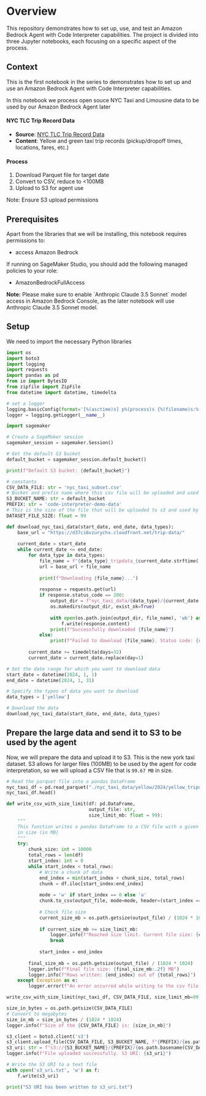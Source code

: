 # Overview

This repository demonstrates how to set up, use, and test an Amazon Bedrock Agent with Code Interpreter capabilities. The project is divided into three Jupyter notebooks, each focusing on a specific aspect of the process.


## Context

This is the first notebook in the series to demonstrates how to set up and use an Amazon Bedrock Agent with Code Interpreter capabilities.

In this notebook we process open souce NYC Taxi and Limousine data to be used by our Amazon Bedrock Agent later
#### NYC TLC Trip Record Data

- **Source**: [NYC TLC Trip Record Data](https://www.nyc.gov/site/tlc/about/tlc-trip-record-data.page)
- **Content**: Yellow and green taxi trip records (pickup/dropoff times, locations, fares, etc.)

#### Process
1. Download Parquet file for target date
2. Convert to CSV, reduce to <100MB
3. Upload to S3 for agent use

Note: Ensure S3 upload permissions

<h2>Prerequisites</h2>

Apart from the libraries that we will be installing, this notebook requires permissions to:

<ul>
<li>access Amazon Bedrock</li>
</ul>

If running on SageMaker Studio, you should add the following managed policies to your role:
<ul>
<li>AmazonBedrockFullAccess</li>
</ul>

<div class="alert alert-block alert-info">
<b>Note:</b> Please make sure to enable `Anthropic Claude 3.5 Sonnet` model access in Amazon Bedrock Console, as the later notebook will use Anthropic Claude 3.5 Sonnet model.
</div>

## Setup

We need to import the necessary Python libraries 


```python
import os
import boto3
import logging
import requests
import pandas as pd
from io import BytesIO
from zipfile import ZipFile
from datetime import datetime, timedelta
```


```python
# set a logger
logging.basicConfig(format='[%(asctime)s] p%(process)s {%(filename)s:%(lineno)d} %(levelname)s - %(message)s', level=logging.INFO)
logger = logging.getLogger(__name__)
```


```python
import sagemaker

# Create a SageMaker session
sagemaker_session = sagemaker.Session()

# Get the default S3 bucket
default_bucket = sagemaker_session.default_bucket()

print(f"Default S3 bucket: {default_bucket}")

```


```python
# constants
CSV_DATA_FILE: str = 'nyc_taxi_subset.csv'
# Bucket and prefix name where this csv file will be uploaded and used as S3 source by code interpreter
S3_BUCKET_NAME: str = default_bucket
PREFIX: str = 'code-interpreter-demo-data'
# This is the size of the file that will be uploaded to s3 and used by the agent (in MB)
DATASET_FILE_SIZE: float = 99
```


```python
def download_nyc_taxi_data(start_date, end_date, data_types):
    base_url = "https://d37ci6vzurychx.cloudfront.net/trip-data/"
    
    current_date = start_date
    while current_date <= end_date:
        for data_type in data_types:
            file_name = f"{data_type}_tripdata_{current_date.strftime('%Y-%m')}.parquet"
            url = base_url + file_name
            
            print(f"Downloading {file_name}...")
            
            response = requests.get(url)
            if response.status_code == 200:
                output_dir = f"nyc_taxi_data/{data_type}/{current_date.year}"
                os.makedirs(output_dir, exist_ok=True)
                
                with open(os.path.join(output_dir, file_name), 'wb') as f:
                    f.write(response.content)
                print(f"Successfully downloaded {file_name}")
            else:
                print(f"Failed to download {file_name}. Status code: {response.status_code}")
        
        current_date += timedelta(days=32)
        current_date = current_date.replace(day=1)

# Set the date range for which you want to download data
start_date = datetime(2024, 1, 1)
end_date = datetime(2024, 1, 31)

# Specify the types of data you want to download
data_types = ['yellow']

# Download the data
download_nyc_taxi_data(start_date, end_date, data_types)

```

## Prepare the large data and send it to S3 to be used by the agent

Now, we will prepare the data and upload it to S3. This is the new york taxi dataset. S3 allows for larger files (100MB) to be used by the agent for code interpretation, so we will upload a CSV file that is `99.67 MB` in size.


```python
# Read the parquet file into a pandas DataFrame
nyc_taxi_df = pd.read_parquet("./nyc_taxi_data/yellow/2024/yellow_tripdata_2024-01.parquet")
nyc_taxi_df.head()
```


```python
def write_csv_with_size_limit(df: pd.DataFrame, 
                              output_file: str, 
                              size_limit_mb: float = 99):
    """
    This function writes a pandas DataFrame to a CSV file with a given limit
    in size (in MB)
    """
    try:
        chunk_size: int = 10000 
        total_rows = len(df)
        start_index: int = 0
        while start_index < total_rows:
            # Write a chunk of data
            end_index = min(start_index + chunk_size, total_rows)
            chunk = df.iloc[start_index:end_index]
            
            mode = 'w' if start_index == 0 else 'a'
            chunk.to_csv(output_file, mode=mode, header=(start_index == 0), index=False)
            
            # Check file size
            current_size_mb = os.path.getsize(output_file) / (1024 * 1024)
            
            if current_size_mb >= size_limit_mb:
                logger.info(f"Reached size limit. Current file size: {current_size_mb:.2f} MB")
                break
            
            start_index = end_index
            
        final_size_mb = os.path.getsize(output_file) / (1024 * 1024)
        logger.info(f"Final file size: {final_size_mb:.2f} MB")
        logger.info(f"Rows written: {end_index} out of {total_rows}")
    except Exception as e:
        logger.error(f"An error occurred while writing to the csv file with the limit of {size_limit_mb}: {e}")
```


```python
write_csv_with_size_limit(nyc_taxi_df, CSV_DATA_FILE, size_limit_mb=99)
```


```python
size_in_bytes = os.path.getsize(CSV_DATA_FILE)
# Convert to megabytes
size_in_mb = size_in_bytes / (1024 * 1024)
logger.info(f"Size of the {CSV_DATA_FILE} is: {size_in_mb}")
```


```python
s3_client = boto3.client('s3')
s3_client.upload_file(CSV_DATA_FILE, S3_BUCKET_NAME, f"{PREFIX}/{os.path.basename(CSV_DATA_FILE)}")
s3_uri: str = f"s3://{S3_BUCKET_NAME}/{PREFIX}/{os.path.basename(CSV_DATA_FILE)}"
logger.info(f"File uploaded successfully. S3 URI: {s3_uri}")
```


```python
# Write the S3 URI to a text file
with open('s3_uri.txt', 'w') as f:
    f.write(s3_uri)

print("S3 URI has been written to s3_uri.txt")
```
